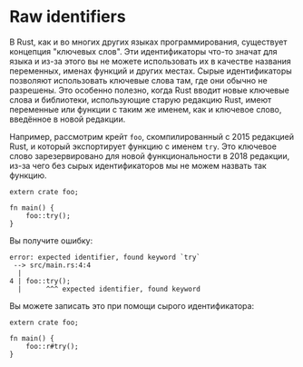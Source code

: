 # Raw identifiers

В Rust, как и во многих других языках программирования, существует концепция "ключевых слов".
Эти идентификаторы что-то значат для языка и из-за этого вы не можете использовать их в качестве названия переменных, именах функций и других местах.
Сырые идентификаторы позволяют использовать ключевые слова там, где они обычно не разрешены.
Это особенно полезно, когда Rust вводит новые ключевые слова и библиотеки, использующие старую редакцию Rust, имеют переменные или функции с таким же именем, как и ключевое слово, введённое в новой редакции.

Например, рассмотрим крейт `foo`, скомпилированный с 2015 редакцией Rust, и который экспортирует функцию с именем `try`. Это ключевое слово зарезервировано для новой функциональности в 2018 редакции, из-за чего без сырых идентификаторов мы не можем назвать так функцию.

```rust,ignore
extern crate foo;

fn main() {
    foo::try();
}
```

Вы получите ошибку:

```text
error: expected identifier, found keyword `try`
 --> src/main.rs:4:4
  |
4 | foo::try();
  |      ^^^ expected identifier, found keyword
```

Вы можете записать это при помощи сырого идентификатора:

```rust,ignore
extern crate foo;

fn main() {
    foo::r#try();
}
```
